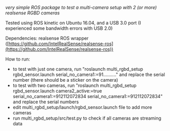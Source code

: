 *very simple ROS package to test a multi-camera setup with 2 (or more) realsense RGBD cameras*

Tested using ROS kinetic on Ubuntu 16.04, and a USB 3.0 port (I experienced some bandwidth errors with USB 2.0)

Dependencies: realsense ROS wrapper ([https://github.com/IntelRealSense/realsense-ros](https://github.com/IntelRealSense/realsense-ros))

How to run:
- to test with just one camera, run "roslaunch multi_rgbd_setup rgbd_sensor.launch serial_no_camera1:=91.........." and replace the serial number (there should be a sticker on the camera)
- to test with two cameras, run "roslaunch multi_rgbd_setup rgbd_sensor.launch camera2_active:=true serial_no_camera1:=912112072834 serial_no_camera1:=912112072834" and replace the serial numbers
- edit multi_rgbd_setup/launch/rgbd_sensor.launch file to add more cameras
- run multi_rgbd_setup/src/test.py to check if all cameras are streaming data
